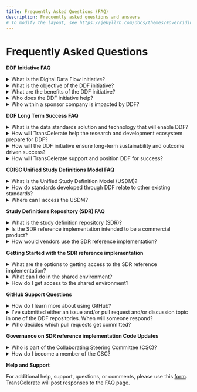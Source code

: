 ```yaml
---
title: Frequently Asked Questions (FAQ)
description: Frequently asked questions and answers
# To modify the layout, see https://jekyllrb.com/docs/themes/#overriding-theme-defaults
---
```

# Frequently Asked Questions
<p></p>
<strong>DDF Initiative FAQ</strong>
<p></p>
<details>
<summary>What is the Digital Data Flow initiative?</summary>
<p></p>
The Digital Data Flow (DDF) initiative aims to modernize clinical trials by enabling a digital workflow that allows for automated creation of study content and configuration of study systems to support clinical trial execution. This initiative will establish a foundation for a future state of automated and dynamic readiness that can transform the drug development process.
<p></p>
Click <a target="_blank" href="https://www.youtube.com/watch?v=082onW7jhe4">here</a> for a video describing DDF.
<p></p>
</details>
<details>
<summary>What is the objective of the DDF initiative?</summary>
<p></p>
The objective of DDF is to automate and expedite the study start-up process by revolutionizing how data flows across clinical trial systems. The automation begins with upstream clinical systems, such as study builders, and continues with downstream clinical systems, such as electronic data capture systems (EDC) and clinical trial management systems (CTMS).
<p></p>
TransCelerate has collaborated to develop an open-source, vendor agnostic, study definition repository (SDR) reference implementation. The SDR's basis is a Unified Study Definitions Model (USDM), developed by CDISC, that standardizes protocol study definitions.
<p></p>
The SDR reference implementation enables the format of information from a digitized protocol and other sources to be standardized and stored centrally. This allows the information to be passed to systems through application programming interfaces (APIs) used for study execution and data collection and reused throughout the clinical development lifecycle.
<p></p>
In summary, DDF will combine data standards and a new technology to enable the flow of data across all systems involved in the design and execution of a clinical trial.
<p></p>
Click <a target="_blank" href="https://www.youtube.com/watch?v=082onW7jhe4">here</a> for a video describing DDF.
<p></p>
</details>
<details>
<summary>What are the benefits of the DDF initiative?</summary>
<p></p>
Digital Data Flow (DDF) benefits include:
</p>
- minimized process hand-offs, data re-entry, and data format inconsistencies across study start-up and execution
</p>
- a foundation for data exchange and interoperability between clinical technology systems, leading to greater compatibility among systems, flexibility to sponsors, and improved clinical trial efficiencies
</p>
- a more seamless flow of data leading to accelerated study start-up and further enabling trial automation for sponsors and research partners, and
</p>
- data format harmonization that can support greater interoperability and spark innovation within the research and development ecosystem and across the clinical trial solutions landscape.
<p></p>
Click <a target="_blank" href="">todo</a> for a video describing benefits of DDF.
<p></p>
</details>
<details>
<summary>Who does the DDF initiative help?</summary>
<p></p>
The DDF initiative will help many organizations, including pharmaceutical companies, CROs, standards organizations, upstream and downstream clinical vendors, investigator sites, regulatory agencies, technology companies, and open-source pharmaceutical and IT communities. With DDF, organizations across the research and development ecosystem will be able to leverage the open-source code of the SDR reference implementation and develop a framework to deploy their own SDR implementations.
<p></p>
Click <a target="_blank" href="">todo</a> for a video describing benefits of DDF.
<p></p>
</details>
<details>
<summary>Who within a sponsor company is impacted by DDF?</summary>
<p></p>
Roles impacted by DDF would be study managers, study protocol authors, medical writers, data management stakeholders concerned with ensuring consistent use of standards, clinical systems (IT) stakeholders, data managers, and clinicians primarily accountable for a study.
<p></p>
Click <a target="_blank" href="">todo</a> for a video describing benefits of DDF.
<p></p>
</details>
<p></p>
<strong>DDF Long Term Success FAQ</strong>
<p></p>
<details>
<summary>What is the data standards solution and technology that will enable DDF?</summary>
<p></p>
Today’s manual processes, with multiple human and technical hand offs, are not a sustainable, effective way to manage the information flow needed during clinical development. To keep up with the increasing demands on clinical development organizations, DDF envisions the digitization and automation of the information flow.
<p></p>
The DDF initiative involves a multi-faceted program that includes (a) collaborating with the Clinical Data Interchange Standards Consortium (CDISC) to develop a standardized data model and (b) working with lead collaborators and other stakeholders to develop the SDR reference implementation. The approach comprises the following:
<p></p>
<strong>Standards Collaboration</strong> - CDISC has developed a new protocol study definition standard called the Unified Study Definition Model (USDM). To develop the USDM, CDISC engaged key stakeholders, including technology companies and vendors.
<strong>Study Definitions Repository Reference Implementation</strong> - The study definitions repository (SDR) is a novel central component aimed at using technical and data standards to facilitate the exchange of structured study definitions across clinical systems.
<p></p>
The SDR reference implementation is a working model of the SDR based on the USDM. It has been deployed as open-source and is meant to be vendor agnostic.
<p></p>
</details>
<details>
<summary>How will TransCelerate help the research and development ecosystem prepare for DDF?</summary>
<p></p>
DDF will impact multiple stakeholders across the research and development ecosystem. TransCelerate is paying particular attention to DDF's impact on sponsors, technology solution providers, and the many stakeholders within each. Efforts to facilitate adoption and help stakeholders prepare will run across three active categories of work: analyzing, educating, and enabling stakeholder readiness for DDF execution. These efforts will account for stakeholders in sponsor companies and communities at upstream and downstream vendors.
<p></p>
</details>
<details>
<summary>How will the DDF initiative ensure long-term sustainability and outcome driven success?</summary>
<p></p>
TransCelerate designed the study definitions repository (SDR) reference implementation governance model to support long-term sustainability. As the SDR reference implementation matures, governance will transition from the SDR reference implementation governance committee to a formal SDR reference implementation governance entity. This multi-stakeholder governance entity would be a separate organization whose stakeholders and objectives align with the concepts of interoperability and vendor agnostic access. The governance entity may require additional advisory committees or members to engage stakeholders, such as additional SSOs, like ICH M11 and HL7, technology solution providers, systems integrators, and others.
<p></p>
The intent is to follow open-source principles wherever possible, and to provide transparency and involvement in developing source code for connecting applications. The choice of licensing approaches is critical. It must provide an incentive for developer and vendor communities to participate by means of commercialization of software applications or related services, such as training, documentation, integration, and support.
<p></p>
</details>
<details>
<summary>How will TransCelerate support and position DDF for success?</summary>
<p></p>
TransCelerate is uniquely positioned to catalyze this change by sponsoring and leading the collaborative project to develop (a) an open-source technology, vendor-agnostic solution in collaboration with technology organizations, and (b) corresponding data standards in collaboration with SSOs.
<p></p>
</details>
<p></p>
<strong>CDISC Unified Study Definitions Model FAQ</strong>
<p></p>
<details>
<summary>What is the Unified Study Definition Model (USDM)?</summary>
<p></p>
The study definition described in clinical trial protocol text and CDISC data and technology API standards will be augmented with a consistent, comprehensive, and structured representation, and a new standard will be defined. To this end, the Unified Study Definition Model (USDM) has been created. Study definitions in the study definition repository (SDR) conform to the USDM data standard.
<p></p>
CDISC developed the USDM. It included a class diagram describing the study design elements, their attributes, and relationships between them. The USDM defines all elements needed to construct a study definition, from high-level study design elements, such as study phase, indication, objectives and endpoints, and eligibility criteria, to detailed study design elements included in the schedule of activities and assessments.
<p></p>
Click <a target="_blank" href="">todo</a> for a video describing the USDM.
<p></p>
Click <a target="_blank" href="https://www.cdisc.org/ddf">here</a> to access the latest version of the USDM posted on CDISC.
<p></p>
</details>
<details>
<summary>How do standards developed through DDF relate to other existing standards?
</summary>
<p></p>
The idea is not to create new models but to pull together all existing standards. DDF’s collaboration with CDISC will define success from a standards perspective.
<p></p>
CDISC has led the development and maintenance of standards that the DDF solution uses. By unifying existing standards and developing new standards with input from all potential end users, we enable the accessibility, interoperability, and reusability of protocol-related study definitions data.
In addition to developing new standards, DDF will use existing standards where they exist. An example is using controlled terms for the phase of a trial.
<p></p>
Click <a target="_blank" href="https://www.cdisc.org/ddf">here</a> to access the latest version of the USDM posted on CDISC.
<p></p>
</details>
<details>
<summary>Where can I access the USDM?</summary>
<p></p>
CDISC developed the Unified Study Definition Model (USDM). To access details of the USDM, go to https://www.cdisc.org/ddf.
<p></p>
</details>
<p></p>
<strong>Study Definitions Repository (SDR) FAQ</strong>
<p></p>
<details>
<summary>What is the study definition repository (SDR)?</summary>
<p></p>
The study definition repository (SDR) is a novel central component aimed at facilitating the exchange of structured study definitions across upstream systems, such as study builders, and downstream systems used to execute clinical research studies, such as electronic data capturing systems (EDC) and clinical trial management systems (CTMS). The SDR uses technical and data standards that CDISC developed.
<p></p>
The SDR reference implementation demonstrates implementation of data and technical standards defined by CDISC. It is the first step toward digital data flow and will catalyze the broader development of an ecosystem of connecting products. The SDR reference implementation will demonstrate the ability to move digital study definition information between systems through API connections to systems such as study builders, EDC systems, and CTMS, with the opportunity for many additional use cases to follow. However, these systems will not be part of the SDR reference implementation. Rather, they could be used to demonstrate the ability to send metadata, as in the case of study builders, and receive metadata, as in the case of EDC systems and CTMS.
<p></p>
Click <a target="_blank" href="">todo</a> to access a video describing the SDR reference implementation.
<p></p>
</details>
<details>
<summary>Is the SDR reference implementation intended to be a commercial product?</summary>
<p></p>
No, the SDR reference implementation will not be a fully functioning product. Rather, it will be used to demonstrate and test ecosystem connectivity and interoperability. The SDR reference implementation will hopefully encourage others to develop innovative commercial products. By creating a reference implementation of an SDR, we hope to motivate vendors to align their products with it and thus incorporate the new data standards. This will allow sponsors to more readily adopt an SDR.
<p></p>
Click <a target="_blank" href="">todo</a> to access a video describing the SDR reference implementation.
<p></p>
</details>
<details>
<summary>How would vendors use the SDR reference implementation?</summary>
<p></p>
Vendors can connect to the SDR reference implementation to test compatibility and use the code through open source licensing. Vendors can also take advantage of the interoperability functionality by deploying their own version in a cloud-based Software as a Service (SaaS) model or by building their own compliant SDR using a technology they choose.
<p></p>
In addition, sponsors can create an SDR based on the SDR reference implementation for their own use, adding new functionality if desired, with the ability to contribute to further development of the SDR reference implementation.
<p></p>
Click <a target="_blank" href="">todo</a> to access a video describing the SDR reference implementation.
<p></p>
</details>
<p></p>
<strong>Getting Started with the SDR reference implementation</strong>
<p></p>
<details>
<summary>What are the options to getting access to the SDR reference implementation?</summary>
<p></p>
The SDR reference implementation is available in a shared environment and populated with sample study definition data in order to provide a working environment to demonstrate functionality and upstream and downstream system connectivity.
<p></p>
The code and configurations is available by means of an open source license, enabling production deployments by customers, such as vendors or individual pharmaceutical companies.
<p></p>
Several potential deployment options are available, recognizing that sponsors may choose to adopt only specific elements of the minimal viable product (MVP) and subsequent releases of the SDR. Benefit realization will vary depending on the deployment option selected and implementation details.
<p></p>
Click <a href="getting-started.html">here</a> to get started with accessing the SDR reference implementation.
<p></p>
</details>
<details>
<summary>What can I do in the shared environment?</summary>
<p></p>
To learn what functionality is available in the SDR reference inplementation sandbox environment and expectations on how to use it, first read the [Getting Started with SDR Reference Implementation Guidelines]().
<p></p>
Click <a href="getting-started.html">here</a> to get started with accessing the SDR reference implementation.
<p></p>
</details>
<details>
<summary>How do I get access to the shared environment?</summary>
<p></p>
Users can access the SDR reference implementation sandbox environment by following the request process.
<p></p>
Click <a href="sdr-ri-sandbox-access.html">here</a> for directions on how to request access.
<p></p>
</details>
<p></p>
<strong>GitHub Support Questions</strong>
<p></p>
<details>
<summary>How do I learn more about using GitHub?</summary>
<p></p>
Many reference materials and documents supporting GitHub are available. Here are some links to get you started:
- [Creating a GitHub Account](https://github.com/join)
- [GitHub Support Website](https://support.github.com/)
- [GitHub Documentation Website](https://docs.github.com/en)
- [GitHub YouTube Channel](https://www.youtube.com/channel/UC7c3Kb6jYCRj4JOHHZTxKsQ)
<p></p>
</details>
<details>
<summary>I've submitted either an issue and/or pull request and/or discussion topic in one of the DDF repositories.  When will someone respond?</summary>
<p></p>
Administrators to the DDF repositories will be actively monitoring and responding to issues, discussions, and pull requests.
<p></p>
</details>
<details>
<summary>Who decides which pull requests get committed?</summary>
<p></p>
For simple changes, administrators will help manage changes to both code, documents, or both.
<p></p>
For more complex changes, TBD.
<p></p>
</details>
<p></p>
<strong>Governance on SDR reference implementation Code Updates</strong>
<p></p>
<details>
<summary>Who is part of the Collaborating Steering Committee (CSC)?</summary>
<p></p>
At the time the SDR reference implementation deploys, the Collaborating Steering Committee or "board" will comprise members from the main partners that developed the SDR, namely TransCelerate and representatives from TransCelerate member companies, CDISC, Accenture, and Microsoft.
<p></p>
</details>
<details>
<summary>How do I become a member of the CSC?</summary>
<p></p>
As the SDR reference implementation matures and is adopted by stakeholders, overall responsibility for the Collaboration Steering Committee will transition from being led mostly by TransCelerate to a new host organization that will become the formal SDR reference implementation governance entity.
<p></p>
This multi-stakeholder governance entity has not yet been determined. But it would be a separate organization whose stakeholders and objectives align with the concepts of interoperability and vendor agnostic access. The governance entity may require additional advisory committees or members to engage stakeholders, such as additional SSOs, (e.g., HL7, OHDSI, LOINC), health authorities, technology solution providers, systems integrators, and others.
<p></p>
</details>
<p></p>
<strong>Help and Support</strong>
<p></p>
For additional help, support, questions, or comments, please use this <a target="blank" href="https://www.transcelerate.com/assets/digital-data-flow-feedback-form/">form</a>. TransCelerate will post responses to the FAQ page.
<p></p>
